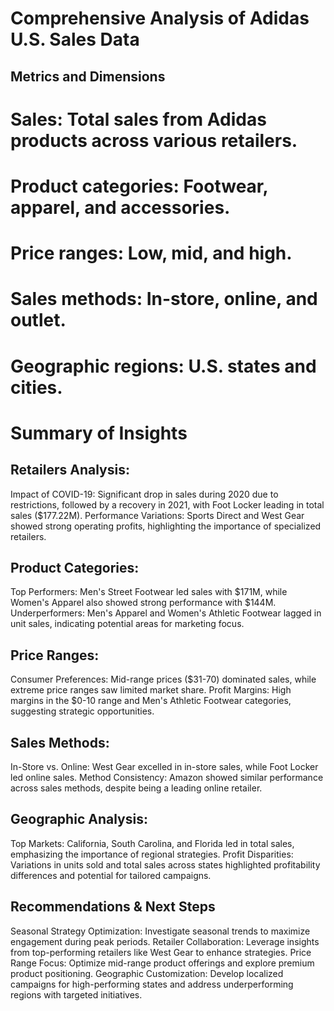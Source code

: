 # Comprehensive Analysis of Adidas U.S. Sales Data

## Metrics and Dimensions

# Sales: Total sales from Adidas products across various retailers.
# Product categories: Footwear, apparel, and accessories.
# Price ranges: Low, mid, and high.
# Sales methods: In-store, online, and outlet.
# Geographic regions: U.S. states and cities.

# Summary of Insights

## Retailers Analysis:
Impact of COVID-19: Significant drop in sales during 2020 due to restrictions, followed by a recovery in 2021, with Foot Locker leading in total sales ($177.22M).
Performance Variations: Sports Direct and West Gear showed strong operating profits, highlighting the importance of specialized retailers.

## Product Categories:
Top Performers: Men's Street Footwear led sales with $171M, while Women's Apparel also showed strong performance with $144M.
Underperformers: Men's Apparel and Women's Athletic Footwear lagged in unit sales, indicating potential areas for marketing focus.

## Price Ranges:
Consumer Preferences: Mid-range prices ($31-70) dominated sales, while extreme price ranges saw limited market share.
Profit Margins: High margins in the $0-10 range and Men's Athletic Footwear categories, suggesting strategic opportunities.

## Sales Methods:
In-Store vs. Online: West Gear excelled in in-store sales, while Foot Locker led online sales.
Method Consistency: Amazon showed similar performance across sales methods, despite being a leading online retailer.

## Geographic Analysis:
Top Markets: California, South Carolina, and Florida led in total sales, emphasizing the importance of regional strategies.
Profit Disparities: Variations in units sold and total sales across states highlighted profitability differences and potential for tailored campaigns.

## Recommendations & Next Steps
Seasonal Strategy Optimization: Investigate seasonal trends to maximize engagement during peak periods.
Retailer Collaboration: Leverage insights from top-performing retailers like West Gear to enhance strategies.
Price Range Focus: Optimize mid-range product offerings and explore premium product positioning.
Geographic Customization: Develop localized campaigns for high-performing states and address underperforming regions with targeted initiatives.
